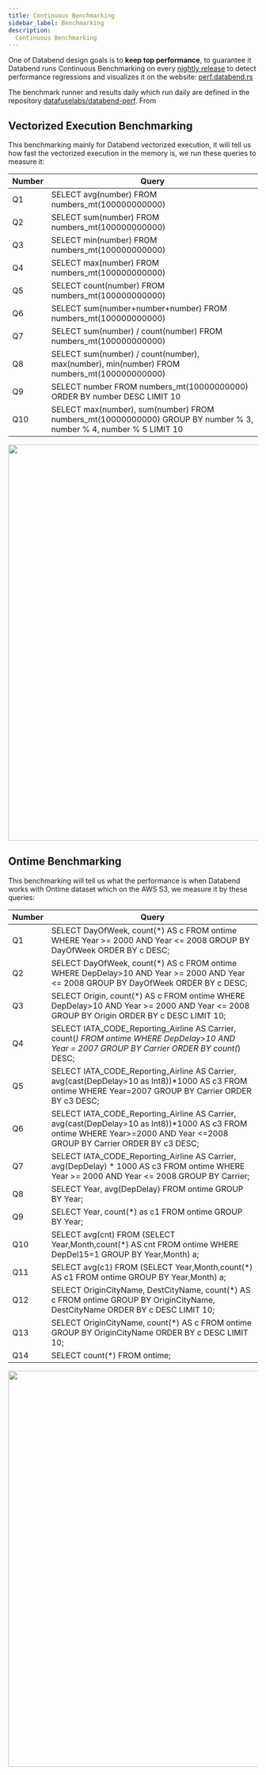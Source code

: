```yaml
---
title: Continuous Benchmarking
sidebar_label: Benchmarking
description:
  Continuous Benchmarking
---
```


One of Databend design goals is to **keep top performance**, to guarantee it Databend runs Continuous Benchmarking on every [nightly release](https://github.com/datafuselabs/databend/releases) to detect performance regressions and visualizes it on the website: [perf.databend.rs](https://perf.databend.rs)

The benchmark runner and results daily which run daily are defined in the repository [datafuselabs/databend-perf](https://github.com/datafuselabs/databend-perf).
From 

## Vectorized Execution Benchmarking

This benchmarking mainly for Databend vectorized execution, it will tell us how fast the vectorized execution in the memory is, we run these queries to measure it:

|Number | Query                                                                                                            | 
|-------|------------------------------------------------------------------------------------------------------------------|
| Q1 | SELECT avg(number) FROM numbers_mt(100000000000)                                                                  |
| Q2 | SELECT sum(number) FROM numbers_mt(100000000000)                                                                  |
| Q3 | SELECT min(number) FROM numbers_mt(100000000000)                                                                  |
| Q4 | SELECT max(number) FROM numbers_mt(100000000000)                                                                  |
| Q5 | SELECT count(number) FROM numbers_mt(100000000000)                                                                |
| Q6 | SELECT sum(number+number+number) FROM numbers_mt(100000000000)                                                    |
| Q7 | SELECT sum(number) / count(number) FROM numbers_mt(100000000000)                                                  |
| Q8 | SELECT sum(number) / count(number), max(number), min(number) FROM numbers_mt(100000000000)                        |
| Q9 | SELECT number FROM numbers_mt(10000000000) ORDER BY number DESC LIMIT 10                                          |
| Q10 | SELECT max(number), sum(number) FROM numbers_mt(10000000000) GROUP BY number % 3, number % 4, number % 5 LIMIT 10 |


<p align="center">
<img src="https://datafuse-1253727613.cos.ap-hongkong.myqcloud.com/contributing/vector-perf.png" width="800"/>
</p>

## Ontime Benchmarking


This benchmarking will tell us what the performance is when Databend works with Ontime dataset which on the AWS S3, we measure it by these queries:

| Number      | Query |
| ----------- | ----------- |
| Q1   |SELECT DayOfWeek, count(*) AS c FROM ontime WHERE Year >= 2000 AND Year <= 2008 GROUP BY DayOfWeek ORDER BY c DESC;       |
| Q2   |SELECT DayOfWeek, count(*) AS c FROM ontime WHERE DepDelay>10 AND Year >= 2000 AND Year <= 2008 GROUP BY DayOfWeek ORDER BY c DESC;    |
| Q3   |SELECT Origin, count(*) AS c FROM ontime WHERE DepDelay>10 AND Year >= 2000 AND Year <= 2008 GROUP BY Origin ORDER BY c DESC LIMIT 10;   |
| Q4   |SELECT IATA_CODE_Reporting_Airline AS Carrier, count(*) FROM ontime WHERE DepDelay>10 AND Year = 2007 GROUP BY Carrier ORDER BY count(*) DESC;      |
| Q5   |SELECT IATA_CODE_Reporting_Airline AS Carrier, avg(cast(DepDelay>10 as Int8))*1000 AS c3 FROM ontime WHERE Year=2007 GROUP BY Carrier ORDER BY c3 DESC;|
| Q6   |SELECT IATA_CODE_Reporting_Airline AS Carrier, avg(cast(DepDelay>10 as Int8))*1000 AS c3 FROM ontime WHERE Year>=2000 AND Year <=2008 GROUP BY Carrier ORDER BY c3 DESC;|
| Q7   |SELECT IATA_CODE_Reporting_Airline AS Carrier, avg(DepDelay) * 1000 AS c3 FROM ontime WHERE Year >= 2000 AND Year <= 2008 GROUP BY Carrier; |
| Q8   |SELECT Year, avg(DepDelay) FROM ontime GROUP BY Year;      |
| Q9   |SELECT Year, count(*) as c1 FROM ontime GROUP BY Year;      |
| Q10  |SELECT avg(cnt) FROM (SELECT Year,Month,count(*) AS cnt FROM ontime WHERE DepDel15=1 GROUP BY Year,Month) a;      |
| Q11  |SELECT avg(c1) FROM (SELECT Year,Month,count(*) AS c1 FROM ontime GROUP BY Year,Month) a;      |
| Q12  |SELECT OriginCityName, DestCityName, count(*) AS c FROM ontime GROUP BY OriginCityName, DestCityName ORDER BY c DESC LIMIT 10;     |
| Q13  |SELECT OriginCityName, count(*) AS c FROM ontime GROUP BY OriginCityName ORDER BY c DESC LIMIT 10;      |
| Q14  |SELECT count(*) FROM ontime;     |

<p align="center">
<img src="https://datafuse-1253727613.cos.ap-hongkong.myqcloud.com/contributing/ontime-perf.png" width="800"/>
</p>
